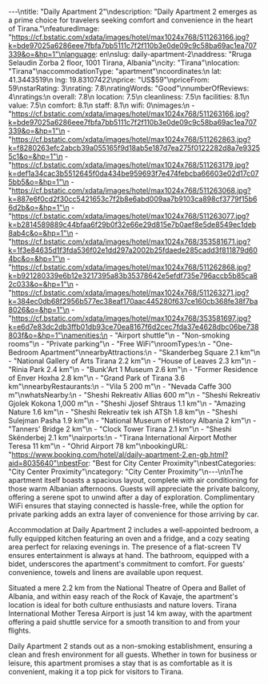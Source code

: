 ---\ntitle: "Daily Apartment 2"\ndescription: "Daily Apartment 2 emerges as a prime choice for travelers seeking comfort and convenience in the heart of Tirana."\nfeaturedImage: "https://cf.bstatic.com/xdata/images/hotel/max1024x768/511263166.jpg?k=bde97025a6286eee7fbfa7bb5111c7f2f110b3e0de09c9c58ba69ac1ea707339&o=&hp=1"\nlanguage: en\nslug: daily-apartment-2\naddress: "Rruga Selaudin Zorba 2 floor, 1001 Tirana, Albania"\ncity: "Tirana"\nlocation: "Tirana"\naccommodationType: "apartment"\ncoordinates:\n  lat: 41.3443519\n  lng: 19.83107422\nprice: "US$59"\npriceFrom: 59\nstarRating: 3\nrating: 7.8\nratingWords: "Good"\nnumberOfReviews: 4\nratings:\n  overall: 7.8\n  location: 7.5\n  cleanliness: 7.5\n  facilities: 8.1\n  value: 7.5\n  comfort: 8.1\n  staff: 8.1\n  wifi: 0\nimages:\n  - "https://cf.bstatic.com/xdata/images/hotel/max1024x768/511263166.jpg?k=bde97025a6286eee7fbfa7bb5111c7f2f110b3e0de09c9c58ba69ac1ea707339&o=&hp=1"\n  - "https://cf.bstatic.com/xdata/images/hotel/max1024x768/511262863.jpg?k=f8280263efc2abcb39a055165f9d18ab5e187d7ea275f0122282d8a7e93255c1&o=&hp=1"\n  - "https://cf.bstatic.com/xdata/images/hotel/max1024x768/511263179.jpg?k=def1a34cac3b5512645f0da434be959693f7e474febcba66603e02d17c075bb5&o=&hp=1"\n  - "https://cf.bstatic.com/xdata/images/hotel/max1024x768/511263068.jpg?k=887e6f0cd2f30cc5421653c7f2b8e6abd009aa7b9103ca898cf3779f15b66d2b&o=&hp=1"\n  - "https://cf.bstatic.com/xdata/images/hotel/max1024x768/511263077.jpg?k=b2814589889c44bfaa6f29b0f32e66e29d815e7b0aef8e5de8549ec1deb8ab4c&o=&hp=1"\n  - "https://cf.bstatic.com/xdata/images/hotel/max1024x768/353581671.jpg?k=1f3e84635d1f3fda536f02e1dd297a2002b25fdaede285cadd3f811879d604bc&o=&hp=1"\n  - "https://cf.bstatic.com/xdata/images/hotel/max1024x768/511262868.jpg?k=b921280339e6b12e3217395a83b35378642e5efdf735e796accb5b85ca82c033&o=&hp=1"\n  - "https://cf.bstatic.com/xdata/images/hotel/max1024x768/511263271.jpg?k=384ec0db68f2956b577ec38eaf170aac445280f637ce160cb368fe38f7ba8026&o=&hp=1"\n  - "https://cf.bstatic.com/xdata/images/hotel/max1024x768/353581697.jpg?k=e6d7e83dc2db3ffb01db93ce70ea8167f6d2cec7fda37e4628dbc06be738803f&o=&hp=1"\namenities:\n  - "Airport shuttle"\n  - "Non-smoking rooms"\n  - "Private parking"\n  - "Free WiFi"\nroomTypes:\n  - "One-Bedroom Apartment"\nnearbyAttractions:\n  - "Skanderbeg Square 2.1 km"\n  - "National Gallery of Arts Tirana 2.2 km"\n  - "House of Leaves 2.3 km"\n  - "Rinia Park 2.4 km"\n  - "Bunk'Art 1 Museum 2.6 km"\n  - "Former Residence of Enver Hoxha 2.8 km"\n  - "Grand Park of Tirana 3.6 km"\nnearbyRestaurants:\n  - "Vila 5 200 m"\n  - "Nevada Caffe 300 m"\nwhatsNearby:\n  - "Sheshi Rekreativ Allias 600 m"\n  - "Sheshi Rekreativ Gjolek Kokona 1,000 m"\n  - "Sheshi Jjosef Shtraus 1.1 km"\n  - "Amazing Nature 1.6 km"\n  - "Sheshi Rekreativ tek ish ATSh 1.8 km"\n  - "Sheshi Sulejman Pasha 1.9 km"\n  - "National Museum of History Albania 2 km"\n  - "Tanners' Bridge 2 km"\n  - "Clock Tower Tirana 2.1 km"\n  - "Sheshi Skënderbej 2.1 km"\nairports:\n  - "Tirana International Airport Mother Teresa 11 km"\n  - "Ohrid Airport 78 km"\nbookingURL: "https://www.booking.com/hotel/al/daily-apartment-2.en-gb.html?aid=8035640"\nbestFor: "Best for City Center Proximity"\nbestCategories: "City Center Proximity"\ncategory: "City Center Proximity"\n---\n\nThe apartment itself boasts a spacious layout, complete with air conditioning for those warm Albanian afternoons. Guests will appreciate the private balcony, offering a serene spot to unwind after a day of exploration. Complimentary WiFi ensures that staying connected is hassle-free, while the option for private parking adds an extra layer of convenience for those arriving by car.

Accommodation at Daily Apartment 2 includes a well-appointed bedroom, a fully equipped kitchen featuring an oven and a fridge, and a cozy seating area perfect for relaxing evenings in. The presence of a flat-screen TV ensures entertainment is always at hand. The bathroom, equipped with a bidet, underscores the apartment's commitment to comfort. For guests' convenience, towels and linens are available upon request.

Situated a mere 2.2 km from the National Theatre of Opera and Ballet of Albania, and within easy reach of the Rock of Kavaje, the apartment's location is ideal for both culture enthusiasts and nature lovers. Tirana International Mother Teresa Airport is just 14 km away, with the apartment offering a paid shuttle service for a smooth transition to and from your flights.

Daily Apartment 2 stands out as a non-smoking establishment, ensuring a clean and fresh environment for all guests. Whether in town for business or leisure, this apartment promises a stay that is as comfortable as it is convenient, making it a top pick for visitors to Tirana.